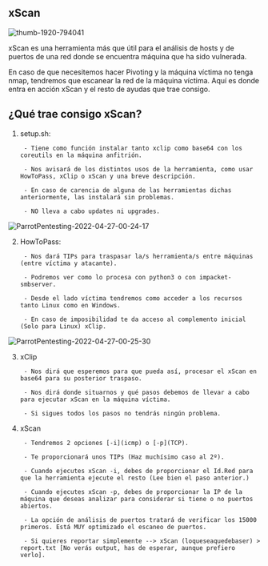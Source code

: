   ##                                                                          xScan                                                                      


![thumb-1920-794041](https://user-images.githubusercontent.com/92258683/165400816-ddc6b362-f3e1-4efd-961e-0f2e52c74243.jpg)



xScan es una herramienta más que útil para el análisis de hosts y de puertos de una red donde se encuentra máquina que ha sido vulnerada.

En caso de que necesitemos hacer Pivoting y la máquina víctima no tenga nmap, tendremos que escanear la red de la máquina víctima. Aquí es donde entra en acción xScan y el resto de ayudas que trae consigo.



## ¿Qué trae consigo xScan?

  1.  setup.sh:
  
           - Tiene como función instalar tanto xclip como base64 con los coreutils en la máquina anfitrión.
          
           - Nos avisará de los distintos usos de la herramienta, como usar HowToPass, xClip o xScan y una breve descripción.
          
           - En caso de carencia de alguna de las herramientas dichas anteriormente, las instalará sin problemas.
          
           - NO lleva a cabo updates ni upgrades.
       
    
![ParrotPentesting-2022-04-27-00-24-17](https://user-images.githubusercontent.com/92258683/165402721-662cf758-46a9-4339-9ee1-0c3f42ff5c05.png)

       
       
       
       
       
       
       
  2.  HowToPass:
          
           - Nos dará TIPs para traspasar la/s herramienta/s entre máquinas (entre víctima y atacante).
           
           - Podremos ver como lo procesa con python3 o con impacket-smbserver.
           
           - Desde el lado víctima tendremos como acceder a los recursos tanto Linux como en Windows.
           
           - En caso de imposibilidad te da acceso al complemento inicial (Solo para Linux) xClip.




![ParrotPentesting-2022-04-27-00-25-30](https://user-images.githubusercontent.com/92258683/165402809-ffd44a2a-223a-4769-9c3f-ea48df83d82c.png)





  3.  xClip

           - Nos dirá que esperemos para que pueda así, procesar el xScan en base64 para su posterior traspaso.
           
           - Nos dirá donde situarnos y qué pasos debemos de llevar a cabo para ejecutar xScan en la máquina víctima.
           
           - Si sigues todos los pasos no tendrás ningún problema.




  4.  xScan 

           - Tendremos 2 opciones [-i](icmp) o [-p](TCP).
           
           - Te proporcionará unos TIPs (Haz muchísimo caso al 2º).
           
           - Cuando ejecutes xScan -i, debes de proporcionar el Id.Red para que la herramienta ejecute el resto (Lee bien el paso anterior.)
           
           - Cuando ejecutes xScan -p, debes de proporcionar la IP de la máquina que deseas analizar para considerar si tiene o no puertos abiertos.
           
           - La opción de análisis de puertos tratará de verificar los 15000 primeros. Está MUY optimizado el escaneo de puertos.
           
           - Si quieres reportar simplemente --> xScan (loqueseaquedebaser) > report.txt [No verás output, has de esperar, aunque prefiero verlo].
           
           
           
           
           
           
           
           
